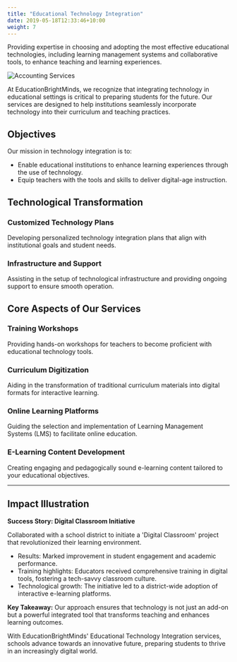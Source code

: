 ```yaml
---
title: "Educational Technology Integration"
date: 2019-05-18T12:33:46+10:00
weight: 7
---
```


Providing expertise in choosing and adopting the most effective educational technologies, including learning management systems and collaborative tools, to enhance teaching and learning experiences.

![Accounting Services](/images/education-technology.jpg)

At EducationBrightMinds, we recognize that integrating technology in educational settings is critical to preparing students for the future. Our services are designed to help institutions seamlessly incorporate technology into their curriculum and teaching practices.

## Objectives

Our mission in technology integration is to:
- Enable educational institutions to enhance learning experiences through the use of technology.
- Equip teachers with the tools and skills to deliver digital-age instruction.

## Technological Transformation

### Customized Technology Plans

Developing personalized technology integration plans that align with institutional goals and student needs.

### Infrastructure and Support

Assisting in the setup of technological infrastructure and providing ongoing support to ensure smooth operation.

## Core Aspects of Our Services

### Training Workshops

Providing hands-on workshops for teachers to become proficient with educational technology tools.

### Curriculum Digitization

Aiding in the transformation of traditional curriculum materials into digital formats for interactive learning.

### Online Learning Platforms

Guiding the selection and implementation of Learning Management Systems (LMS) to facilitate online education.

### E-Learning Content Development

Creating engaging and pedagogically sound e-learning content tailored to your educational objectives.

---

## Impact Illustration

**Success Story: Digital Classroom Initiative**

Collaborated with a school district to initiate a 'Digital Classroom' project that revolutionized their learning environment.

- Results: Marked improvement in student engagement and academic performance.
- Training highlights: Educators received comprehensive training in digital tools, fostering a tech-savvy classroom culture.
- Technological growth: The initiative led to a district-wide adoption of interactive e-learning platforms.

**Key Takeaway:** Our approach ensures that technology is not just an add-on but a powerful integrated tool that transforms teaching and enhances learning outcomes.

With EducationBrightMinds' Educational Technology Integration services, schools advance towards an innovative future, preparing students to thrive in an increasingly digital world.
